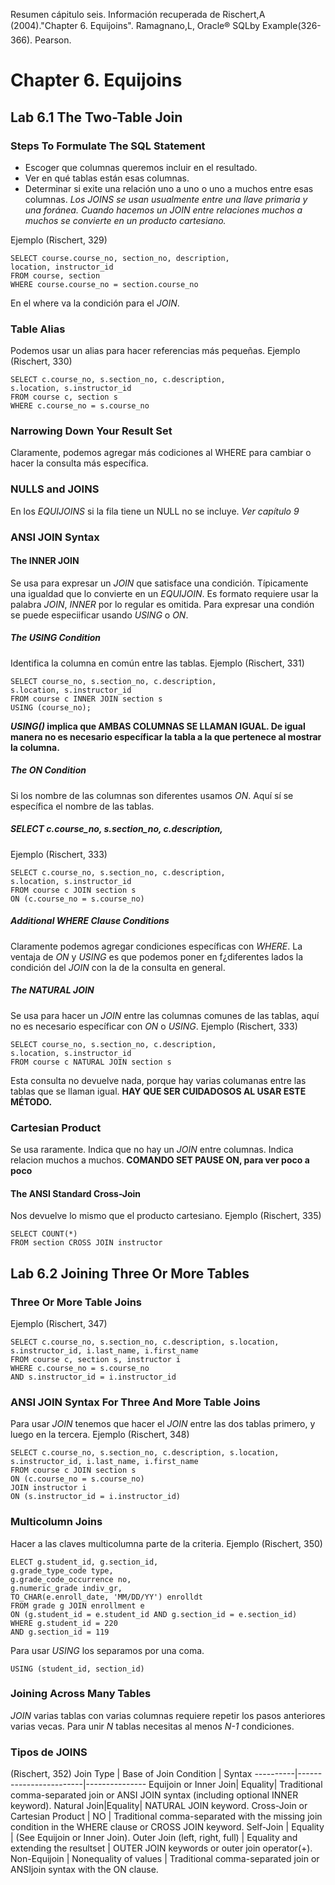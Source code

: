 Resumen cápitulo seis.
Información recuperada de Rischert,A (2004)."Chapter 6. Equijoins". Ramagnano,L, Oracle® SQLby Example(326-366). Pearson. 

# Chapter 6. Equijoins


## Lab 6.1 The Two-Table Join

### Steps To Formulate The SQL Statement


* Escoger que columnas queremos incluir en el resultado.
* Ver en qué tablas están esas columnas.
* Determinar si exite una relación uno a uno o uno a muchos entre esas columnas. _Los JOINS se usan usualmente entre una llave primaria y una foránea._ _Cuando hacemos un JOIN entre relaciones muchos a muchos se convierte en un producto cartesiano._

Ejemplo (Rischert, 329)
```
SELECT course.course_no, section_no, description,
location, instructor_id
FROM course, section
WHERE course.course_no = section.course_no
```
En el where va la condición para el _JOIN_.

### Table Alias
 Podemos usar un alias para hacer referencias más pequeñas.
 Ejemplo (Rischert, 330)
```
SELECT c.course_no, s.section_no, c.description,
s.location, s.instructor_id
FROM course c, section s
WHERE c.course_no = s.course_no
```

### Narrowing Down Your Result Set

Claramente, podemos agregar más codiciones al WHERE para cambiar o hacer la consulta más específica.

### NULLS and JOINS
En los _EQUIJOINS_ si la fila tiene un NULL no se incluye. _Ver capítulo 9_


### ANSI JOIN Syntax

#### The INNER JOIN
Se usa para expresar un _JOIN_ que satisface una condición. Típicamente una igualdad que lo convierte en un _EQUIJOIN_. Es formato requiere usar la palabra _JOIN_, _INNER_ por lo regular es omitida. Para expresar una condión se puede especiificar usando _USING_ o _ON_. 


##### The USING Condition
Identifica la columna en común entre las tablas.
 Ejemplo (Rischert, 331)
```
SELECT course_no, s.section_no, c.description,
s.location, s.instructor_id
FROM course c INNER JOIN section s
USING (course_no);
```
**_USING()_ implica que AMBAS COLUMNAS SE LLAMAN IGUAL. De igual manera no es necesario específicar la tabla a la que pertenece al mostrar la columna.**

##### The ON Condition

Si los nombre de las columnas son diferentes usamos _ON_. Aquí sí se específica el nombre de las tablas. 

##### SELECT c.course_no, s.section_no, c.description,

 Ejemplo (Rischert, 333)
```
SELECT c.course_no, s.section_no, c.description,
s.location, s.instructor_id
FROM course c JOIN section s
ON (c.course_no = s.course_no)
```
##### Additional WHERE Clause Conditions
Claramente podemos agregar condiciones específicas con _WHERE_. 
La ventaja de _ON_ y _USING_ es que podemos poner en f¿diferentes lados la condición del _JOIN_ con la de la consulta en general.

##### The NATURAL JOIN
Se usa para hacer un _JOIN_ entre las columnas comunes de las tablas, aquí no es necesario específicar con _ON_ o _USING_.
 Ejemplo (Rischert, 333)
```
SELECT course_no, s.section_no, c.description,
s.location, s.instructor_id
FROM course c NATURAL JOIN section s
```
Esta consulta no devuelve nada, porque hay varias columanas entre las tablas que se llaman igual. **HAY QUE SER CUIDADOSOS AL USAR ESTE MÉTODO.**

### Cartesian Product
 Se usa raramente. Indica que no hay un _JOIN_ entre columnas. Indica relacion muchos a muchos.
**COMANDO SET PAUSE ON, para ver poco a poco**
#### The ANSI Standard Cross-Join
Nos devuelve lo mismo que el producto cartesiano.
Ejemplo (Rischert, 335)
```
SELECT COUNT(*)
FROM section CROSS JOIN instructor
```



## Lab 6.2 Joining Three Or More Tables
### Three Or More Table Joins

Ejemplo (Rischert, 347)
```
SELECT c.course_no, s.section_no, c.description, s.location,
s.instructor_id, i.last_name, i.first_name
FROM course c, section s, instructor i
WHERE c.course_no = s.course_no
AND s.instructor_id = i.instructor_id
```
### ANSI JOIN Syntax For Three And More Table Joins
Para usar _JOIN_ tenemos que hacer el _JOIN_ entre las dos tablas primero, y luego en la tercera. 
Ejemplo (Rischert, 348)
```
SELECT c.course_no, s.section_no, c.description, s.location,
s.instructor_id, i.last_name, i.first_name
FROM course c JOIN section s
ON (c.course_no = s.course_no)
JOIN instructor i
ON (s.instructor_id = i.instructor_id)
```
### Multicolumn Joins
Hacer a las claves multicolumna parte de la criteria.
Ejemplo (Rischert, 350)
```
ELECT g.student_id, g.section_id,
g.grade_type_code type,
g.grade_code_occurrence no,
g.numeric_grade indiv_gr,
TO_CHAR(e.enroll_date, 'MM/DD/YY') enrolldt
FROM grade g JOIN enrollment e
ON (g.student_id = e.student_id AND g.section_id = e.section_id)
WHERE g.student_id = 220
AND g.section_id = 119
```
Para usar _USING_ los separamos por una coma.

```
USING (student_id, section_id)
```

### Joining Across Many Tables
_JOIN_ varias tablas con varias columnas requiere repetir los pasos anteriores varias vecas. Para unir _N_ tablas necesitas al menos _N-1_ condiciones.


### Tipos de JOINS
(Rischert, 352)
Join Type | Base of Join Condition | Syntax
----------|------------------------|---------------
Equijoin or Inner Join| Equality| Traditional comma-separated join or ANSI JOIN syntax (including optional INNER keyword).
Natural Join|Equality| NATURAL JOIN keyword.
Cross-Join or Cartesian Product | NO | Traditional comma-separated with the missing join condition in the WHERE clause or CROSS JOIN keyword.
Self-Join | Equality | (See Equijoin or Inner Join).
Outer Join (left, right, full) | Equality and extending the resultset |  OUTER JOIN keywords or outer join operator(+).
Non-Equijoin | Nonequality of values | Traditional comma-separated join or ANSIjoin syntax with the ON clause.




